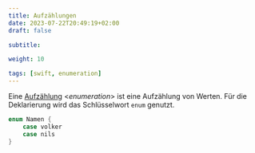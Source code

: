 ```yaml
---
title: Aufzählungen
date: 2023-07-22T20:49:19+02:00
draft: false

subtitle: 

weight: 10

tags: [swift, enumeration]
---
```


Eine [Aufzählung](https://docs.swift.org/swift-book/documentation/the-swift-programming-language/enumerations) <_enumeration_> ist eine Aufzählung von Werten. Für die Deklarierung wird das Schlüsselwort `enum` genutzt.  

```swift
enum Namen {
    case volker
    case nils
}
